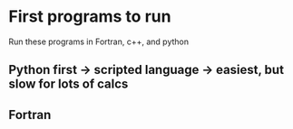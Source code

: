 # First programs to run

Run these programs in Fortran, c++, and python

## Python first -> scripted language -> easiest, but slow for lots of calcs



## Fortran
